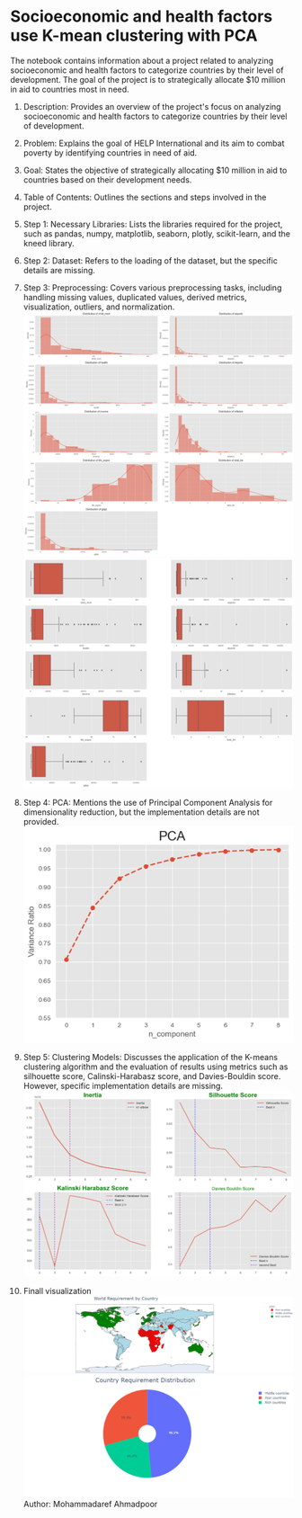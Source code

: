 # Socioeconomic and health factors use K-mean clustering with PCA

The notebook contains information about a project related to analyzing socioeconomic and health factors to categorize countries by their level of development. The goal of the project is to strategically allocate $10 million in aid to countries most in need.

1. Description: Provides an overview of the project's focus on analyzing socioeconomic and health factors to categorize countries by their level of development.

2. Problem: Explains the goal of HELP International and its aim to combat poverty by identifying countries in need of aid.

3. Goal: States the objective of strategically allocating $10 million in aid to countries based on their development needs.

4. Table of Contents: Outlines the sections and steps involved in the project.

5. Step 1: Necessary Libraries: Lists the libraries required for the project, such as pandas, numpy, matplotlib, seaborn, plotly, scikit-learn, and the kneed library.

6. Step 2: Dataset: Refers to the loading of the dataset, but the specific details are missing.

7. Step 3: Preprocessing: Covers various preprocessing tasks, including handling missing values, duplicated values, derived metrics, visualization, outliers, and normalization.
[![](./src/1.png)](#)
[![](./src/2.png)](#)

8. Step 4: PCA: Mentions the use of Principal Component Analysis for dimensionality reduction, but the implementation details are not provided.
[![](./src/3.png)](#)

9. Step 5: Clustering Models: Discusses the application of the K-means clustering algorithm and the evaluation of results using metrics such as silhouette score, Calinski-Harabasz score, and Davies-Bouldin score. However, specific implementation details are missing.
[![](./src/4.png)](#)

10. Finall visualization
[![](./src/5.png)](#)
[![](./src/6.png)](#)
Author: Mohammadaref Ahmadpoor

